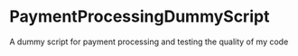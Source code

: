 # PaymentProcessingDummyScript
A dummy script for payment processing and testing the quality of my code
